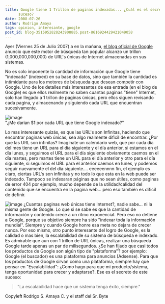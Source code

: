 ```yaml
---
title: Google tiene 1 Trillon de paginas indexadas... ¿Cuál es el secreto de este
      suceso?
date: 2008-07-26
author: Rodrigo Amaya
tags: opinion, interesante, google
post_id: blog-3515952828243908885.post-8616924429421049058
---
```


Ayer (Viernes 25 de Julio 2007) a en la mañana, [el blog oficial de Google](https://googleblog.blogspot.com/2008/07/we-knew-web-was-big.html) anuncio que este motor de búsqueda tan popular alcanzo un trillon (1,000,000,000,000) de URL's únicas de Internet almacenadas en sus sistemas.

No es solo imponente la cantidad de información que Google tiene "indexada" (indexed) en su base de datos, sino que también la cantidad es intimidante para los motores de búsqueda que desean competir con Google. Uno de los detalles más interesantes de esa entrada (en el blog de Google) es que ellos realmente no saben cuantas paginas "tiene" Internet, solo han llegado a 1 trillon de paginas únicas, pero ellos siguen revisando cada pagina, y almacenando y siguiendo cada URL que encuentran sucesivamente.

![image](https://bp0.blogger.com/_ayvorITawE4/SIvmZ4CMZlI/AAAAAAAAA8U/kUKoshAK5jQ/s400/trillion_dollars-795251.jpg)    
"¿Me darian $1 por cada URL
que tiene Google indexado?"

Lo mas interesante quizás, es que las URL's son Infinitas, haciendo que encontrar paginas web únicas, sea algo realmente dificil de encontrar. ¿Por que las URL son infinitas? Imagínate un calendario web, que por cada día del mes tiene un URL para el día siguiente y el día anterior, si estamos en el día lunes, y seguimos el URL para el día siguiente obviamente caemos en el día martes, pero martes tiene un URL para el día anterior y otro para el día siguiente, si seguimos el URL para el anterior caemos en lunes, y podemos seguir nuevamente el del día siguiente.... eeeeeennnn fin, el ejemplo es claro, ciertas URL's son infinitas y no todo lo que esta en la web puede ser indexado. Tampoco se indexaran páginas que no sean útiles, como paginas de error 404 por ejemplo, mucho depende de la utilidad/calidad del contenido que se encuentra en la pagina web... pero eso también es dificil de definir.

![image](https://lh5.ggpht.com/Ramayac/SIvlyyg-7eI/AAAAAAAAA8M/yoDkVph6L0w/google-logos.jpg)    ¿Cuantas paginas web únicas tiene Internet?, nadie sabe... ni la
misma gente de Google. Lo que si se sabe es que la cantidad de información y contenido crece a un ritmo exponencial. Pero eso no detiene a Google, porque su objetivo siempre ha sido "indexar toda la información mundial". Siempre y cuando Google honre esa meta no dejara de crecer nunca. Por eso mismo, otro punto interesante del logro de Google, es la calidad o mas bien, la escalabilidad de su sistema de búsqueda e indexado. Es admirable que aun con 1 trillon de URL únicas, realizar una búsqueda Google tarde apenas un par de milisegundos. ¿Se han fijado que casi todos los productos de Google son algún tipo de "plataforma"? por ejemplo: Google (el buscador) es una plataforma para anuncios (Adsense). Para que los productos de Google sirvan como una plataforma, siempre hay que pensar en "Escalabilidad": ¿Como hago para que mi producto/sistema, tenga oportunidad para crecer y adaptarse?. Ese es el secreto de este suceso:
> "La escalabilidad hace que un sistema tenga éxito,
> siempre."

Copyleft Rodrigo S. Amaya C. y el staff del Sr. Byte